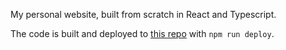 My personal website, built from scratch in React and Typescript.

The code is built and deployed to [this repo](https://github.com/dpgil/dpgil.github.io) with `npm run deploy`.
